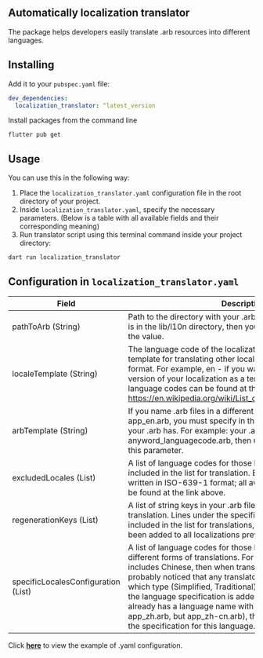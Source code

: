 ## Automatically localization translator
The package helps developers easily translate .arb resources into different languages.

## Installing
Add it to your `pubspec.yaml` file:
```yml
dev_dependencies:
  localization_translator: ^latest_version
```
Install packages from the command line
```
flutter pub get
```
## Usage

You can use this in the following way:

1. Place the `localization_translator.yaml` configuration file in the root directory of your project.
2. Inside `localization_translator.yaml`, specify the necessary parameters. (Below is a table with all available fields and their corresponding meaning)
3. Run translator script using this terminal command inside your project directory:
```
dart run localization_translator
```

## Configuration in `localization_translator.yaml`

| Field                                       | Description                                                                                                                                                                                                                                                                                                                                                                                                                                                                                                                   |
|---------------------------------------------|-------------------------------------------------------------------------------------------------------------------------------------------------------------------------------------------------------------------------------------------------------------------------------------------------------------------------------------------------------------------------------------------------------------------------------------------------------------------------------------------------------------------------------|
| pathToArb (String)                          | Path to the directory with your .arb files. Example: if your .arb is in the lib/l10n directory, then you should specify lib/l10n as the value.                                                                                                                                                                                                                                                                                                                                                                                |
| localeTemplate (String)                     | The language code of the localization, which will be used as a template for translating other localizations, is in ISO-639-1 format. For example, en - if you want to use the English version of your localization as a template. All existing language codes can be found at the following link: https://en.wikipedia.org/wiki/List_of_ISO_639_language_codes                                                                                                                                                                |
| arbTemplate (String)                        | If you name .arb files in a different way than the usual app_en.arb, you must specify in this parameter what prefix your .arb has. For example: your .arb names are anyword_languagecode.arb, then use anyword as the value of this parameter.                                                                                                                                                                                                                                                                                |
| excludedLocales (List<String>)              | A list of language codes for those localizations that will not be included in the list for translation. Each Language code is written in ISO-639-1 format; all available language codes can be found at the link above.                                                                                                                                                                                                                                                                                                       |
| regenerationKeys (List<String>)             | A list of string keys in your .arb file, used as a template for translation. Lines under the specified keys will also be included in the list for translations, even if they have already been added to all localizations previously.                                                                                                                                                                                                                                                                                         |
| specificLocalesConfiguration (List<String>) | A list of language codes for those languages that have different forms of translations. For example: if your project includes Chinese, then when translating such strings you probably noticed that any translator prompts you to select which type (Simplified, Traditional) is needed. For such cases, the language specification is added. Note: if your .arb file already has a language name with a specification (not app_zh.arb, but app_zh-cn.arb), then there is no need to add the specification for this language. |

Click [**here**](https://github.com/) to view the example of .yaml configuration.